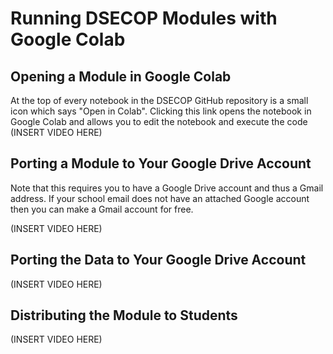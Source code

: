 # Running DSECOP Modules with Google Colab

## Opening a Module in Google Colab
At the top of every notebook in the DSECOP GitHub repository is a small icon which says "Open in Colab". Clicking this link opens the notebook in Google Colab and allows you to edit the notebook and execute the code
(INSERT VIDEO HERE)

## Porting a Module to Your Google Drive Account

Note that this requires you to have a Google Drive account and thus a Gmail address. If your school email does not have an attached Google account then you can make a Gmail account for free.

(INSERT VIDEO HERE)

## Porting the Data to Your Google Drive Account

(INSERT VIDEO HERE)

## Distributing the Module to Students

(INSERT VIDEO HERE)